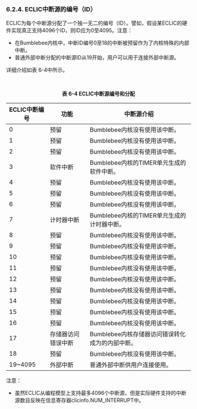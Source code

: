 ### **6.2.4. ECLIC中断源的编号（ID）**

ECLIC为每个中断源分配了一个独一无二的编号（ID）。譬如，假设某ECLIC的硬件实现真正支持4096个ID，则ID应为0至4095。注意：

- 在Bumblebee内核中，中断ID编号0至18的中断被预留作为了内核特殊的内部中断。
- 普通外部中断分配的中断源ID从19开始，用户可以用于连接外部中断源。

详细介绍如表 6-4中所示。



​                                                  **<center>表 6-4 ECLIC中断源编号和分配</center>**

| ECLIC中断编号 | 功能               | 中断源介绍                                      |
| ------------- | ------------------ | ----------------------------------------------- |
| 0             | 预留               | Bumblebee内核没有使用该中断。                   |
| 1             | 预留               | Bumblebee内核没有使用该中断。                   |
| 2             | 预留               | Bumblebee内核没有使用该中断。                   |
| 3             | 软件中断           | Bumblebee内核的TIMER单元生成的软件中断。        |
| 4             | 预留               | Bumblebee内核没有使用该中断。                   |
| 5             | 预留               | Bumblebee内核没有使用该中断。                   |
| 6             | 预留               | Bumblebee内核没有使用该中断。                   |
| 7             | 计时器中断         | Bumblebee内核的TIMER单元生成的计时器中断。      |
| 8             | 预留               | Bumblebee内核没有使用该中断。                   |
| 9             | 预留               | Bumblebee内核没有使用该中断。                   |
| 10            | 预留               | Bumblebee内核没有使用该中断。                   |
| 11            | 预留               | Bumblebee内核没有使用该中断。                   |
| 12            | 预留               | Bumblebee内核没有使用该中断。                   |
| 13            | 预留               | Bumblebee内核没有使用该中断。                   |
| 14            | 预留               | Bumblebee内核没有使用该中断。                   |
| 15            | 预留               | Bumblebee内核没有使用该中断。                   |
| 16            | 预留               | Bumblebee内核没有使用该中断。                   |
| 17            | 存储器访问错误中断 | Bumblebee内核存储器访问错误转化成为的内部中断。 |
| 18            | 预留               | Bumblebee内核没有使用该中断。                   |
| 19~4095       | 外部中断           | 普通外部中断供用户连接使用。                    |

注意：

- 虽然ECLIC从编程模型上支持最多4096个中断源，但是实际硬件支持的中断源数目反映在信息寄存器clicinfo.NUM_INTERRUPT中。

